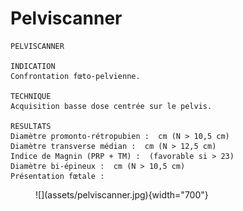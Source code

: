 # Pelviscanner

```
PELVISCANNER

INDICATION
Confrontation fœto-pelvienne.

TECHNIQUE
Acquisition basse dose centrée sur le pelvis.

RESULTATS
Diamètre promonto-rétropubien :  cm (N > 10,5 cm)
Diamètre transverse médian :  cm (N > 12,5 cm)
Indice de Magnin (PRP + TM) :  (favorable si > 23)
Diamètre bi-épineux :  cm (N > 10,5 cm)
Présentation fœtale : 
```

<figure markdown="span">
    ![](assets/pelviscanner.jpg){width="700"}
</figure>